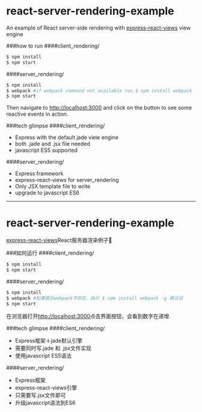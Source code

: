 # react-server-rendering-example

An example of React server-side rendering with [express-react-views](https://github.com/reactjs/express-react-views) view engine

###how to run
####client_rendering/
```sh
$ npm install
$ npm start
```

####server_rendering/
```sh
$ npm install
$ webpack #if webpack command not available run $ npm install webpack -g
$ npm start
```

Then navigate to [http://localhost:3000](http://localhost:3000) and
click on the button to see some reactive events in action.

###tech glimpse
####client_rendering/
- Express with the default jade view engine
- both .jade and .jsx file needed
- javascript ES5 supported

####server_rendering/
- Express framework
- express-react-views for server_rendering
- Only JSX template file to write
- upgrade to javascript ES6

- - -

# react-server-rendering-example

[express-react-views](https://github.com/reactjs/express-react-views)React服务器渲染例子🌰

###如何运行
####client_rendering/
```sh
$ npm install
$ npm start
```

####server_rendering/
```sh
$ npm install
$ webpack #如果提示webpack不存在，执行 $ npm install webpack -g 再试试
$ npm start
```
在浏览器打开[http://localhost:3000](http://localhost:3000)点击界面按钮，会看到数字在递增.

###tech glimpse
####client_rendering/
- Express框架＋jade默认引擎
- 需要同时写.jade 和 .jsx文件实现
- 使用javascript ES5语法

####server_rendering/
- Express框架
- express-react-views引擎
- 只需要写.jsx文件即可
- 升级javascript语法到ES6
